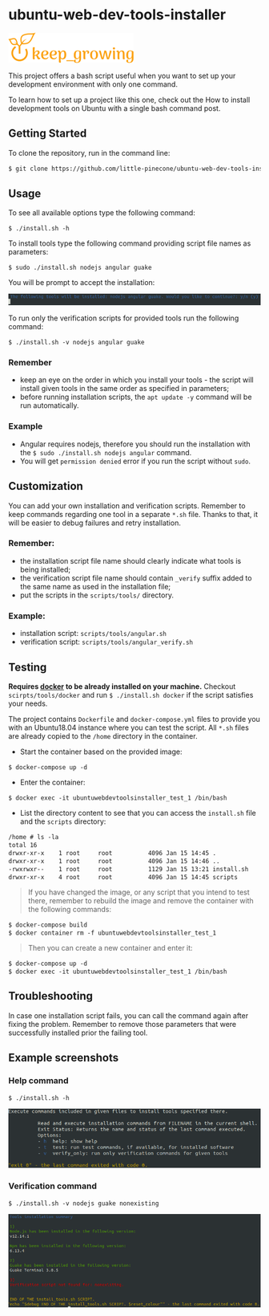 # ubuntu-web-dev-tools-installer

![keep growing logo](readme-images/logo_250x60.png)

This project offers a bash script useful when you want to set up your development environment with only one command.

To learn how to set up a project like this one, check out the How to install development tools on Ubuntu with a single bash command post.

## Getting Started

To clone the repository, run in the command line:
```bash
$ git clone https://github.com/little-pinecone/ubuntu-web-dev-tools-installer.git
```

## Usage

To see all available options type the following command:
```
$ ./install.sh -h
```

To install tools type the following command providing script file names as parameters:
```
$ sudo ./install.sh nodejs angular guake
```

You will be prompt to accept the installation:

![installer-confirm-screenshot](readme-images/installer-confirm-screenshot.png)


To run only the verification scripts for provided tools run the following command:
```
$ ./install.sh -v nodejs angular guake
```

### Remember

* keep an eye on the order in which you install your tools - the script will install given tools in the same order as specified in parameters;
* before running installation scripts, the `apt update -y` command will be run automatically.

### Example

* Angular requires nodejs, therefore you should run the installation with the `$ sudo ./install.sh nodejs angular` command.
* You will get `permission denied` error if you run the script without `sudo`.

## Customization

You can add your own installation and verification scripts. Remember to keep commands regarding one tool in a separate `*.sh` file. Thanks to that, it will be easier to debug failures and retry installation.

### Remember:

* the installation script file name should clearly indicate what tools is being installed;
* the verification script file name should contain `_verify` suffix added to the same name as used in the installation file;
* put the scripts in the `scripts/tools/` directory.

### Example:

* installation script: `scripts/tools/angular.sh`
* verification script: `scripts/tools/angular_verify.sh` 

## Testing

__Requires [docker](https://docs.docker.com/install/linux/docker-ce/ubuntu/) to be already installed on your machine.__ Checkout `scirpts/tools/docker` and run `$ ./install.sh docker` if the script satisfies your needs.

The project contains `Dockerfile` and `docker-compose.yml` files to provide you with an Ubuntu18.04 instance where you can test the script. All `*.sh` files are already copied to the `/home` directory in the container.

* Start the container based on the provided image:
```
$ docker-compose up -d
```

* Enter the container:
```
$ docker exec -it ubuntuwebdevtoolsinstaller_test_1 /bin/bash
```

* List the directory content to see that you can access the `install.sh` file and the `scripts` directory:
```
/home # ls -la
total 16
drwxr-xr-x    1 root     root          4096 Jan 15 14:45 .
drwxr-xr-x    1 root     root          4096 Jan 15 14:46 ..
-rwxrwxr--    1 root     root          1129 Jan 15 13:21 install.sh
drwxr-xr-x    4 root     root          4096 Jan 15 14:45 scripts
```

> If you have changed the image, or any script that you intend to test there, remember to rebuild the image and remove the container with the following commands:
```
$ docker-compose build
$ docker container rm -f ubuntuwebdevtoolsinstaller_test_1
```
> Then you can create a new container and enter it:
```
$ docker-compose up -d
$ docker exec -it ubuntuwebdevtoolsinstaller_test_1 /bin/bash
```

## Troubleshooting

In case one installation script fails, you can call the command again after fixing the problem. Remember to remove those parameters that were successfully installed prior the failing tool.

## Example screenshots

### Help command

```
$ ./install.sh -h
```

![installer-help-screenshot](readme-images/installer-help-screenshot.png)

### Verification command

```
$ ./install.sh -v nodejs guake nonexisting
```

![installer-help-screenshot](readme-images/installer-verify-screenshot.png)


